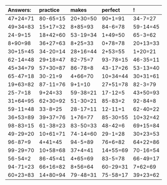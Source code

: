 | Answers: | practice | makes | perfect | ! |
| :--- | :--- | :--- | :--- | :--- |
| 47+24=71 | 80-65=15 | 20+30=50 | 90+1=91 | 34-7=27 | 
| 49+34=83 | 15+17=32 | 8+85=93 | 84-6=78 | 59-14=45 | 
| 24-9=15 | 18+42=60 | 53-19=34 | 1+49=50 | 65-3=62 | 
| 8+90=98 | 36+27=63 | 8+25=33 | 0+78=78 | 20+13=33 | 
| 30+15=45 | 34-20=14 | 28+16=44 | 2+53=55 | 1+20=21 | 
| 62-14=48 | 29+18=47 | 82-75=7 | 93-78=15 | 46-35=11 | 
| 45+34=79 | 57+30=87 | 86-78=8 | 43-17=26 | 53-13=40 | 
| 65-47=18 | 30-21=9 | 4+66=70 | 10+34=44 | 30+31=61 | 
| 19+63=82 | 87-11=76 | 9+1=10 | 27+51=78 | 82-3=79 | 
| 25-7=18 | 9+24=33 | 59-38=21 | 17-12=5 | 43+50=93 | 
| 31+64=95 | 62+30=92 | 51-30=21 | 85-83=2 | 92-84=8 | 
| 59-11=48 | 33-8=25 | 28-17=11 | 12-11=1 | 62-40=22 | 
| 36+53=89 | 39+37=76 | 1+76=77 | 85-30=55 | 10+32=42 | 
| 98-83=15 | 61-38=23 | 83-50=33 | 48-42=6 | 69+15=84 | 
| 49-29=20 | 10+61=71 | 74-14=60 | 29-1=28 | 30+23=53 | 
| 96-87=9 | 4+41=45 | 94-5=89 | 76+6=82 | 64+22=86 | 
| 99-29=70 | 10+58=68 | 37+4=41 | 14+55=69 | 70-16=54 | 
| 56-54=2 | 86-45=41 | 4+65=69 | 83-5=78 | 66-49=17 | 
| 94-71=23 | 66+16=82 | 8+56=64 | 60-29=31 | 7+62=69 | 
| 60+23=83 | 14+80=94 | 79-48=31 | 75-58=17 | 39+23=62 | 
